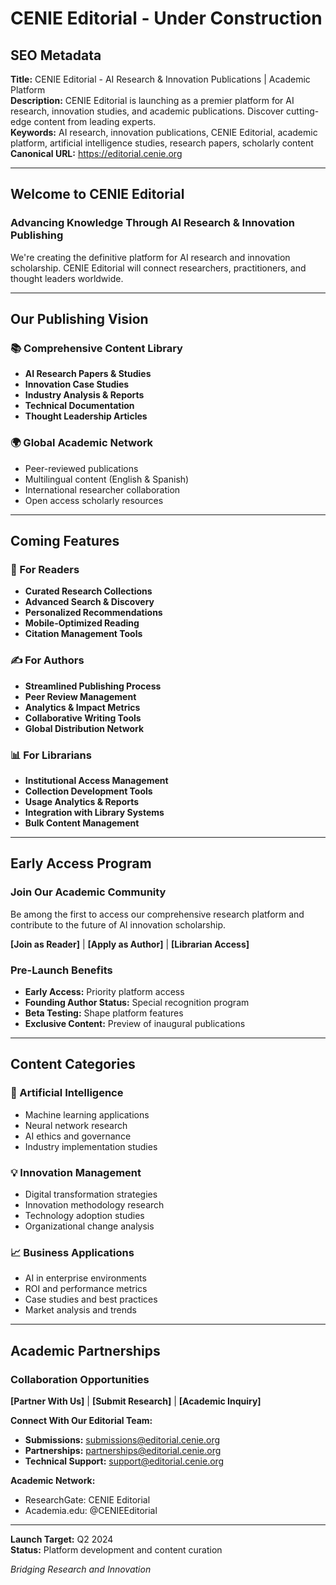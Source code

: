 # CENIE Editorial - Under Construction

## SEO Metadata
**Title:** CENIE Editorial - AI Research & Innovation Publications | Academic Platform  
**Description:** CENIE Editorial is launching as a premier platform for AI research, innovation studies, and academic publications. Discover cutting-edge content from leading experts.  
**Keywords:** AI research, innovation publications, CENIE Editorial, academic platform, artificial intelligence studies, research papers, scholarly content  
**Canonical URL:** https://editorial.cenie.org  

---

## Welcome to CENIE Editorial

### Advancing Knowledge Through AI Research & Innovation Publishing

We're creating the definitive platform for AI research and innovation scholarship. CENIE Editorial will connect researchers, practitioners, and thought leaders worldwide.

---

## Our Publishing Vision

### 📚 Comprehensive Content Library
- **AI Research Papers & Studies**
- **Innovation Case Studies**
- **Industry Analysis & Reports**
- **Technical Documentation**
- **Thought Leadership Articles**

### 🌍 Global Academic Network
- Peer-reviewed publications
- Multilingual content (English & Spanish)
- International researcher collaboration
- Open access scholarly resources

---

## Coming Features

### 📖 For Readers
- **Curated Research Collections**
- **Advanced Search & Discovery**  
- **Personalized Recommendations**
- **Mobile-Optimized Reading**
- **Citation Management Tools**

### ✍️ For Authors
- **Streamlined Publishing Process**
- **Peer Review Management**
- **Analytics & Impact Metrics**
- **Collaborative Writing Tools**
- **Global Distribution Network**

### 📊 For Librarians
- **Institutional Access Management**
- **Collection Development Tools**
- **Usage Analytics & Reports**
- **Integration with Library Systems**
- **Bulk Content Management**

---

## Early Access Program

### Join Our Academic Community
Be among the first to access our comprehensive research platform and contribute to the future of AI innovation scholarship.

**[Join as Reader]** | **[Apply as Author]** | **[Librarian Access]**

### Pre-Launch Benefits
- **Early Access:** Priority platform access
- **Founding Author Status:** Special recognition program
- **Beta Testing:** Shape platform features
- **Exclusive Content:** Preview of inaugural publications

---

## Content Categories

### 🤖 Artificial Intelligence
- Machine learning applications
- Neural network research
- AI ethics and governance
- Industry implementation studies

### 💡 Innovation Management  
- Digital transformation strategies
- Innovation methodology research
- Technology adoption studies
- Organizational change analysis

### 📈 Business Applications
- AI in enterprise environments
- ROI and performance metrics
- Case studies and best practices
- Market analysis and trends

---

## Academic Partnerships

### Collaboration Opportunities
**[Partner With Us]** | **[Submit Research]** | **[Academic Inquiry]**

**Connect With Our Editorial Team:**  
- **Submissions:** submissions@editorial.cenie.org
- **Partnerships:** partnerships@editorial.cenie.org
- **Technical Support:** support@editorial.cenie.org

**Academic Network:**  
- ResearchGate: CENIE Editorial
- Academia.edu: @CENIEEditorial

---

**Launch Target:** Q2 2024  
**Status:** Platform development and content curation

*Bridging Research and Innovation*